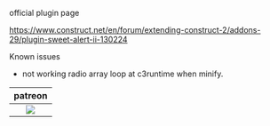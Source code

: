 official plugin page 

https://www.construct.net/en/forum/extending-construct-2/addons-29/plugin-sweet-alert-ii-130224


Known issues
- not working radio array loop at c3runtime when minify.


<table>
<thead>
<tr>
<th>patreon</th>
</tr>
</thead>
<tbody>
<td style="text-align:center"><a href="https://www.patreon.com/oyun" target="_blank"><img src="https://i.imgur.com/T4hQeAV.png"></img></a></td>
</tr>
</tbody>
</table>